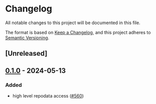 # Changelog
All notable changes to this project will be documented in this file.

The format is based on [Keep a Changelog](https://keepachangelog.com/en/1.0.0/),
and this project adheres to [Semantic Versioning](https://semver.org/spec/v2.0.0.html).

## [Unreleased]

## [0.1.0](https://github.com/mamba-org/rattler/releases/tag/file_url-v0.1.0) - 2024-05-13

### Added
- high level repodata access ([#560](https://github.com/mamba-org/rattler/pull/560))
